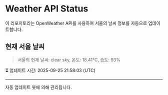 
# Weather API Status

이 리포지토리는 OpenWeather API를 사용하여 서울의 날씨 정보를 자동으로 업데이트합니다.

## 현재 서울 날씨
> 서울의 현재 날씨: clear sky, 온도: 18.41°C, 습도: 93%

⏳ 업데이트 시간: 2025-09-25 21:58:03 (UTC)

---
자동 업데이트 봇에 의해 관리됩니다.
